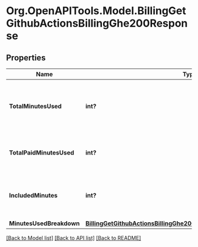 # Org.OpenAPITools.Model.BillingGetGithubActionsBillingGhe200Response

## Properties

Name | Type | Description | Notes
------------ | ------------- | ------------- | -------------
**TotalMinutesUsed** | **int?** | The sum of the free and paid GitHub Actions minutes used. | 
**TotalPaidMinutesUsed** | **int?** | The total paid GitHub Actions minutes used. | 
**IncludedMinutes** | **int?** | The amount of free GitHub Actions minutes available. | 
**MinutesUsedBreakdown** | [**BillingGetGithubActionsBillingGhe200ResponseMinutesUsedBreakdown**](BillingGetGithubActionsBillingGhe200ResponseMinutesUsedBreakdown.md) |  | 

[[Back to Model list]](../README.md#documentation-for-models) [[Back to API list]](../README.md#documentation-for-api-endpoints) [[Back to README]](../README.md)

